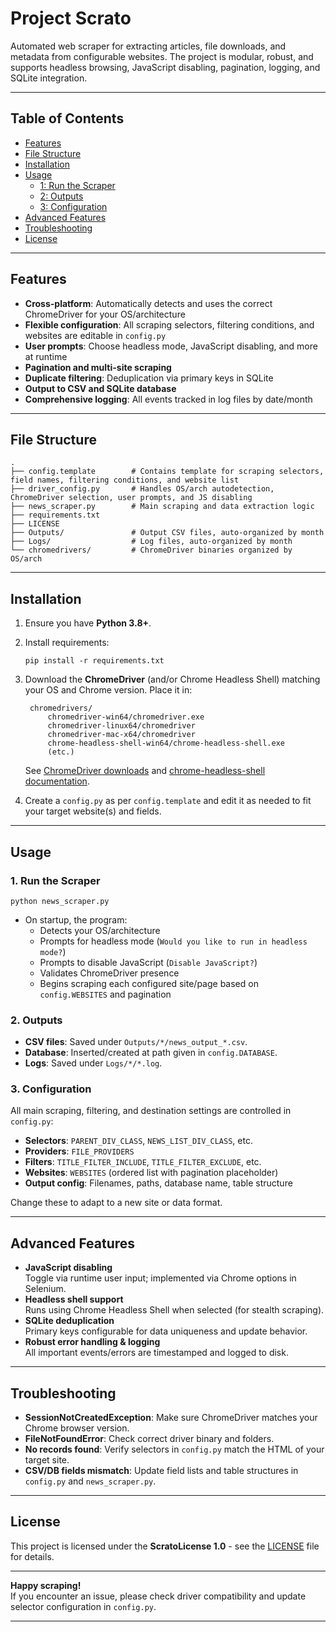 # Project Scrato

Automated web scraper for extracting articles, file downloads, and metadata from configurable websites. The project is modular, robust, and supports headless browsing, JavaScript disabling, pagination, logging, and SQLite integration.

***

## Table of Contents

- [Features](#features)
- [File Structure](#file-structure)
- [Installation](#installation)
- [Usage](#usage)
  - [1: Run the Scraper](#1-run-the-scraper)
  - [2: Outputs](#2-outputs)
  - [3: Configuration](#3-configuration)
- [Advanced Features](#advanced-features)
- [Troubleshooting](#troubleshooting)
- [License](#license)

***

## Features

- **Cross-platform**: Automatically detects and uses the correct ChromeDriver for your OS/architecture
- **Flexible configuration**: All scraping selectors, filtering conditions, and websites are editable in `config.py`
- **User prompts**: Choose headless mode, JavaScript disabling, and more at runtime
- **Pagination and multi-site scraping**
- **Duplicate filtering**: Deduplication via primary keys in SQLite
- **Output to CSV and SQLite database**
- **Comprehensive logging**: All events tracked in log files by date/month

***

## File Structure

```
.
├── config.template        # Contains template for scraping selectors, field names, filtering conditions, and website list
├── driver_config.py       # Handles OS/arch autodetection, ChromeDriver selection, user prompts, and JS disabling
├── news_scraper.py        # Main scraping and data extraction logic
├── requirements.txt
├── LICENSE
├── Outputs/               # Output CSV files, auto-organized by month
├── Logs/                  # Log files, auto-organized by month
└── chromedrivers/         # ChromeDriver binaries organized by OS/arch
```

***

## Installation

1. Ensure you have **Python 3.8+**.
2. Install requirements:

    ```
    pip install -r requirements.txt
    ```

3. Download the **ChromeDriver** (and/or Chrome Headless Shell) matching your OS and Chrome version. Place it in:

    ```
     chromedrivers/
         chromedriver-win64/chromedriver.exe
         chromedriver-linux64/chromedriver
         chromedriver-mac-x64/chromedriver
         chrome-headless-shell-win64/chrome-headless-shell.exe
         (etc.)
     ```

   See [ChromeDriver downloads](https://chromedriver.chromium.org/downloads) and [chrome-headless-shell documentation](https://chromium.googlesource.com/chromium/src/+/main/headless/README.md).

4. Create a `config.py` as per `config.template` and edit it as needed to fit your target website(s) and fields.

***

## Usage

### 1. Run the Scraper

```
python news_scraper.py
```

- On startup, the program:
  - Detects your OS/architecture
  - Prompts for headless mode (`Would you like to run in headless mode?`)
  - Prompts to disable JavaScript (`Disable JavaScript?`)
  - Validates ChromeDriver presence
  - Begins scraping each configured site/page based on `config.WEBSITES` and pagination

### 2. Outputs

- **CSV files**: Saved under `Outputs/*/news_output_*.csv`.
- **Database**: Inserted/created at path given in `config.DATABASE`.
- **Logs**: Saved under `Logs/*/*.log`.

### 3. Configuration

All main scraping, filtering, and destination settings are controlled in `config.py`:

- **Selectors**: `PARENT_DIV_CLASS`, `NEWS_LIST_DIV_CLASS`, etc.
- **Providers**: `FILE_PROVIDERS`
- **Filters**: `TITLE_FILTER_INCLUDE`, `TITLE_FILTER_EXCLUDE`, etc.
- **Websites**: `WEBSITES` (ordered list with pagination placeholder)
- **Output config**: Filenames, paths, database name, table structure

Change these to adapt to a new site or data format.

***

## Advanced Features

- **JavaScript disabling**  
  Toggle via runtime user input; implemented via Chrome options in Selenium.
- **Headless shell support**  
  Runs using Chrome Headless Shell when selected (for stealth scraping).
- **SQLite deduplication**  
  Primary keys configurable for data uniqueness and update behavior.
- **Robust error handling & logging**  
  All important events/errors are timestamped and logged to disk.

***

## Troubleshooting

- **SessionNotCreatedException**: Make sure ChromeDriver matches your Chrome browser version.
- **FileNotFoundError**: Check correct driver binary and folders.
- **No records found**: Verify selectors in `config.py` match the HTML of your target site.
- **CSV/DB fields mismatch**: Update field lists and table structures in `config.py` and `news_scraper.py`.

***

## License

This project is licensed under the **ScratoLicense 1.0** - see the [LICENSE](./LICENSE) file for details.

***

**Happy scraping!**  
If you encounter an issue, please check driver compatibility and update selector configuration in `config.py`.

***